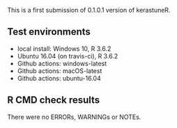 This is a first submission of 0.1.0.1 version of kerastuneR.

## Test environments

* local install: Windows 10, R 3.6.2
* Ubuntu 16.04 (on travis-ci), R 3.6.2
* Github actions: windows-latest
* Github actions: macOS-latest
* Github actions: ubuntu-16.04


## R CMD check results

There were no ERRORs, WARNINGs or NOTEs.
